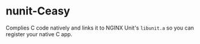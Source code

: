 # nunit-Ceasy
Complies C code natively and links it to NGINX Unit's `libunit.a` so you can register your native C app.
